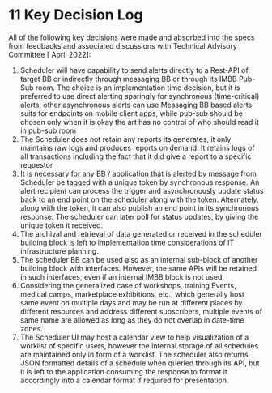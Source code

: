# 11 Key Decision Log

All of the following key decisions were made and absorbed into the specs from feedbacks and associated discussions with Technical Advisory Committee \[ April 2022]:

1. Scheduler will have capability to send alerts directly to a Rest-API of target BB or indirectly through messaging BB or through its IMBB Pub-Sub room. The choice is  an implementation time decision, but it is preferred to use direct alerting sparingly for synchronous (time-critical) alerts, other asynchronous alerts can use  Messaging BB based alerts suits for endpoints on mobile client apps, while pub-sub should be chosen only when it is okay the art has no control of who should  read it in pub-sub room
2. The Scheduler does not retain any reports its generates, it only maintains  raw logs and produces reports on demand. It retains logs of all transactions including the fact that it did give a report to a specific requestor
3. It is necessary for any BB / application that is alerted by message from Scheduler be tagged with  a unique token by synchronous response. An alert  recipient can process the trigger and asynchronously update status back to an end point on the scheduler along with the token. Alternately, along with the token, it can also publish an end point in its synchronous response. The scheduler can later poll for status updates, by giving the unique token it received.
4. The archival and retrieval of data generated or received in the scheduler building block is left to implementation time considerations of IT infrastructure planning.
5. The scheduler BB can be used also as an internal sub-block of another building block with interfaces. However, the same APIs will be retained in such interfaces, even if an internal IMBB block is not used.
6. Considering the generalized case of workshops, training Events, medical camps, marketplace exhibitions, etc., which generally host same event on multiple days and may be run at different places by different resources and address different subscribers, multiple events of same name are allowed as long as  they do not overlap in date-time zones.
7. The Scheduler UI may host a calendar view to help visualization of a worklist of specific users, however the internal storage of all schedules are maintained only in form of a  worklist. The scheduler also returns JSON formatted details of a schedule when queried through its API, but it is left to the application consuming the response to format it accordingly into a calendar format if required for presentation.
